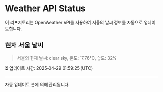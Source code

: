 
# Weather API Status

이 리포지토리는 OpenWeather API를 사용하여 서울의 날씨 정보를 자동으로 업데이트합니다.

## 현재 서울 날씨
> 서울의 현재 날씨: clear sky, 온도: 17.76°C, 습도: 32%

⏳ 업데이트 시간: 2025-04-29 01:59:25 (UTC)

---
자동 업데이트 봇에 의해 관리됩니다.
